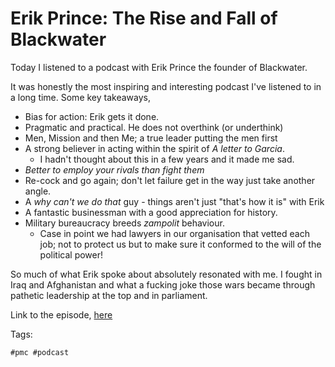 # Erik Prince: The Rise and Fall of Blackwater

Today I listened to a podcast with Erik Prince the founder of Blackwater.

It was honestly the most inspiring and interesting podcast I've listened
to in a long time. Some key takeaways,

- Bias for action: Erik gets it done.
- Pragmatic and practical. He does not overthink (or underthink)
- Men, Mission and then Me; a true leader putting the men first
- A strong believer in acting within the spirit of *A letter to Garcia*.
  - I hadn't thought about this in a few years and it made me sad. 
- *Better to employ your rivals than fight them*
- Re-cock and go again; don't let failure get in the way just take another angle.
- A *why can't we do that* guy - things aren't just "that's how it is" with Erik 
- A fantastic businessman with a good appreciation for history.
- Military bureaucracy breeds *zampolit* behaviour.
  - Case in point we had lawyers in our organisation that vetted each job; not to protect us but to
  make sure it conformed to the will of the political power!

So much of what Erik spoke about absolutely resonated with me. I fought in
Iraq and Afghanistan and what a fucking joke those wars became through 
pathetic leadership at the top and in parliament. 

Link to the episode,
[here](https://www.listennotes.com/podcasts/shawn-ryan-show/29-erik-prince-inside-the-yE_kBbH2xw5/)

Tags:

    #pmc #podcast

